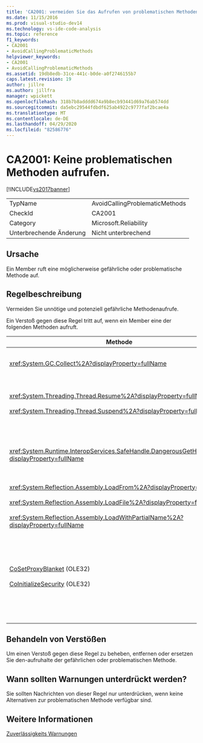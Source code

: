 ```yaml
---
title: 'CA2001: vermeiden Sie das Aufrufen von problematischen Methoden | Microsoft-Dokumentation'
ms.date: 11/15/2016
ms.prod: visual-studio-dev14
ms.technology: vs-ide-code-analysis
ms.topic: reference
f1_keywords:
- CA2001
- AvoidCallingProblematicMethods
helpviewer_keywords:
- CA2001
- AvoidCallingProblematicMethods
ms.assetid: 19db8edb-31ce-441c-b0de-a0f2746155b7
caps.latest.revision: 19
author: jillre
ms.author: jillfra
manager: wpickett
ms.openlocfilehash: 318b7b8adddd674a9b8ecb93441d69a76ab574dd
ms.sourcegitcommit: da5ebc29544fdbdf625ab4922c9777faf2bcae4a
ms.translationtype: MT
ms.contentlocale: de-DE
ms.lasthandoff: 04/29/2020
ms.locfileid: "82586776"
---
```

# <a name="ca2001-avoid-calling-problematic-methods"></a>CA2001: Keine problematischen Methoden aufrufen.
[!INCLUDE[vs2017banner](../includes/vs2017banner.md)]

|||
|-|-|
|TypName|AvoidCallingProblematicMethods|
|CheckId|CA2001|
|Category|Microsoft.Reliability|
|Unterbrechende Änderung|Nicht unterbrechend|

## <a name="cause"></a>Ursache
 Ein Member ruft eine möglicherweise gefährliche oder problematische Methode auf.

## <a name="rule-description"></a>Regelbeschreibung
 Vermeiden Sie unnötige und potenziell gefährliche Methodenaufrufe.

 Ein Verstoß gegen diese Regel tritt auf, wenn ein Member eine der folgenden Methoden aufruft.

|Methode|BESCHREIBUNG|
|------------|-----------------|
|<xref:System.GC.Collect%2A?displayProperty=fullName>|GC wird aufgerufen. Collect kann die Anwendungsleistung erheblich beeinträchtigen und ist nur selten erforderlich. Weitere Informationen finden Sie auf der MSDN-Website im Blogbeitrag von [Rico Mariani Performance tidbits](https://docs.microsoft.com/archive/blogs/ricom/when-to-call-gc-collect) .|
|<xref:System.Threading.Thread.Resume%2A?displayProperty=fullName><br /><br /> <xref:System.Threading.Thread.Suspend%2A?displayProperty=fullName>|"Thread. Suspend" und "Thread. Resume" wurden aufgrund des unvorhersehbaren Verhaltens als veraltet markiert.  Verwenden Sie andere Klassen im <xref:System.Threading> -Namespace, z <xref:System.Threading.Monitor>. <xref:System.Threading.Mutex>b. <xref:System.Threading.Semaphore> , und, um Threads zu synchronisieren oder Ressourcen zu schützen.|
|<xref:System.Runtime.InteropServices.SafeHandle.DangerousGetHandle%2A?displayProperty=fullName>|Die DangerousGetHandle-Methode stellt ein Sicherheitsrisiko dar, da Sie ein ungültiges Handle zurückgeben kann. Weitere Informationen <xref:System.Runtime.InteropServices.SafeHandle.DangerousAddRef%2A> zur sicheren <xref:System.Runtime.InteropServices.SafeHandle.DangerousRelease%2A> Verwendung der Methode "DangerousGetHandle" finden Sie in den Methoden und.|
|<xref:System.Reflection.Assembly.LoadFrom%2A?displayProperty=fullName><br /><br /> <xref:System.Reflection.Assembly.LoadFile%2A?displayProperty=fullName><br /><br /> <xref:System.Reflection.Assembly.LoadWithPartialName%2A?displayProperty=fullName>|Diese Methoden können Assemblys von unerwarteten Speicherorten laden. Informationen zu den Methoden, die Assemblys laden, finden Sie Beispiels [Weise in den Blogbeiträgen zu den](https://docs.microsoft.com/archive/blogs/suzcook/choosing-a-binding-context) .NET CLR-Notizen von Suzanne Cook und im Blogbeitrag [LoadFile.](https://docs.microsoft.com/archive/blogs/suzcook/loadfile-vs-loadfrom)|
|[CoSetProxyBlanket](https://msdn.microsoft.com/library/ms692692.aspx) (OLE32)<br /><br /> [CoInitializeSecurity](https://msdn.microsoft.com/library/ms693736.aspx) (OLE32)|Zum Zeitpunkt, zu dem der Benutzercode mit der Ausführung in einem verwalteten Prozess beginnt, ist es zu spät, CoSetProxyBlanket zuverlässig aufzurufen. Der Common Language Runtime (CLR) führt Initialisierungs Aktionen aus, die möglicherweise verhindern, dass die Benutzer den P/Aufruf erfolgreich durchführt.<br /><br /> Wenn Sie CoSetProxyBlanket für eine verwaltete Anwendung aufrufen müssen, empfiehlt es sich, den Prozess zu starten, indem Sie eine ausführbare Datei mit System eigenem Code (C++) verwenden, CoSetProxyBlanket im systemeigenen Code aufrufen und dann die Anwendung mit verwaltetem Code in Verarbeitung starten. (Stellen Sie sicher, dass Sie eine Versionsnummer für die Laufzeit angeben.)|

## <a name="how-to-fix-violations"></a>Behandeln von Verstößen
 Um einen Verstoß gegen diese Regel zu beheben, entfernen oder ersetzen Sie den-aufruhalte der gefährlichen oder problematischen Methode.

## <a name="when-to-suppress-warnings"></a>Wann sollten Warnungen unterdrückt werden?
 Sie sollten Nachrichten von dieser Regel nur unterdrücken, wenn keine Alternativen zur problematischen Methode verfügbar sind.

## <a name="see-also"></a>Weitere Informationen
 [Zuverlässigkeits Warnungen](../code-quality/reliability-warnings.md)
